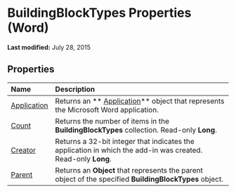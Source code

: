 
# BuildingBlockTypes Properties (Word)

 **Last modified:** July 28, 2015


## Properties



|**Name**|**Description**|
|:-----|:-----|
| [Application](ff3bd27e-207a-738f-755f-c7b95878a543.md)|Returns an  ** [Application](d1cf6f8f-4e88-bf01-93b4-90a83f79cb44.md)** object that represents the Microsoft Word application.|
| [Count](72fdde8a-94e0-5228-e3d7-4faffdcbc55b.md)|Returns the number of items in the  **BuildingBlockTypes** collection. Read-only **Long**.|
| [Creator](e8b9c1b2-542e-9f9b-8100-51c82d886eea.md)|Returns a 32-bit integer that indicates the application in which the add-in was created. Read-only  **Long**.|
| [Parent](a41190b8-1168-182d-c345-2b37a9d9857a.md)|Returns an  **Object** that represents the parent object of the specified **BuildingBlockTypes** object.|
